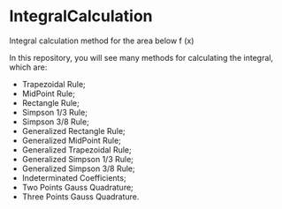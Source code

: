 # IntegralCalculation
Integral calculation method for the area below f (x)

In this repository, you will see many methods for calculating the integral, which are:
  * Trapezoidal Rule;
  * MidPoint Rule;
  * Rectangle Rule;
  * Simpson 1/3 Rule;
  * Simpson 3/8 Rule;
  * Generalized Rectangle Rule;
  * Generalized MidPoint Rule;
  * Generalized Trapezoidal Rule;
  * Generalized Simpson 1/3 Rule;
  * Generalized Simpson 3/8 Rule;
  * Indeterminated Coefficients;
  * Two Points Gauss Quadrature;
  * Three Points Gauss Quadrature.
